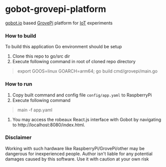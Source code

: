 # gobot-grovepi-platform
[gobot.io](https://gobot.io/) based [GrovePi](https://www.dexterindustries.com/GrovePi/get-started-with-the-grovepi/) platform for [IoT](https://en.wikipedia.org/wiki/Internet_of_things) experiments

### How to build

To build this application Go environment should be setup
1. Clone this repo to go/src dir
1. Execute following command in root of cloned repo directory
> export GOOS=linux GOARCH=arm64; go build cmd/grovepi/main.go

### How to run

1. Copy built command and config file `config/app.yaml` to RaspberryPi
1. Execute following command
> main -f app.yaml
1. You may access the robeaux React.js interface with Gobot by navigating to http://localhost:8080/index.html.

### Disclaimer

Working with such hardware like RaspberryPi/GrovePi/other may be dangerous for inexperienced people.
Author isn't liable for any potential damages caused by this software. Use it with caution at your own risk 
